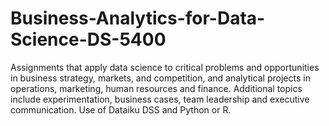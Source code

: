 # Business-Analytics-for-Data-Science-DS-5400
Assignments that apply data science to critical problems and opportunities in business strategy, markets, and competition, and analytical projects in operations, marketing, human resources and finance.  Additional topics include experimentation, business cases, team leadership and executive communication.  Use of Dataiku DSS and Python or R.

